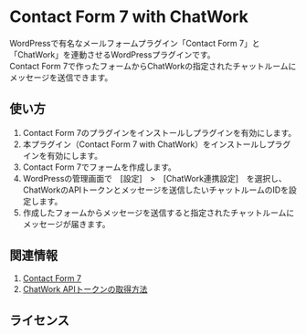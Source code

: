 Contact Form 7 with ChatWork
======================
WordPressで有名なメールフォームプラグイン「Contact Form 7」と「ChatWork」を連動させるWordPressプラグインです。  
Contact Form 7で作ったフォームからChatWorkの指定されたチャットルームにメッセージを送信できます。  

使い方
------
1. Contact Form 7のプラグインをインストールしプラグインを有効にします。  
2. 本プラグイン（Contact Form 7 with ChatWork）をインストールしプラグインを有効にします。  
3. Contact Form 7でフォームを作成します。  
4. WordPressの管理画面で　[設定]　>　[ChatWork連携設定]　を選択し、ChatWorkのAPIトークンとメッセージを送信したいチャットルームのIDを設定します。  
5. 作成したフォームからメッセージを送信すると指定されたチャットルームにメッセージが届きます。

関連情報
--------
1. [Contact Form 7](http://wordpress.org/plugins/contact-form-7/ "Contact Form 7")
2. [ChatWork APIトークンの取得方法](http://developer.chatwork.com/ja/authenticate.html "ChatWork APIトークンの取得方法")

ライセンス
----------
[MIT]: http://www.opensource.org/licenses/mit-license.php
